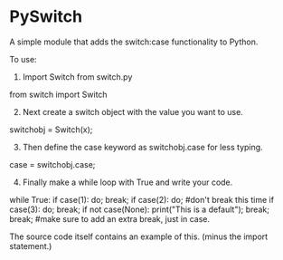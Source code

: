 PySwitch
========

A simple module that adds the switch:case functionality to Python. 

To use: 

1) Import Switch from switch.py

from switch import Switch

2) Next create a switch object with the value you want to use.

switchobj = Switch(x);

3) Then define the case keyword as switchobj.case for less typing.

case = switchobj.case;

4) Finally make a while loop with True and write your code.

while True:
  if case(1):
    do;
    break;
  if case(2):
    do;
    #don't break this time
  if case(3):
    do;
    break;
  if not case(None):
    print("This is a default");
    break;
  break; #make sure to add an extra break, just in case.


The source code itself contains an example of this. (minus the import statement.)
